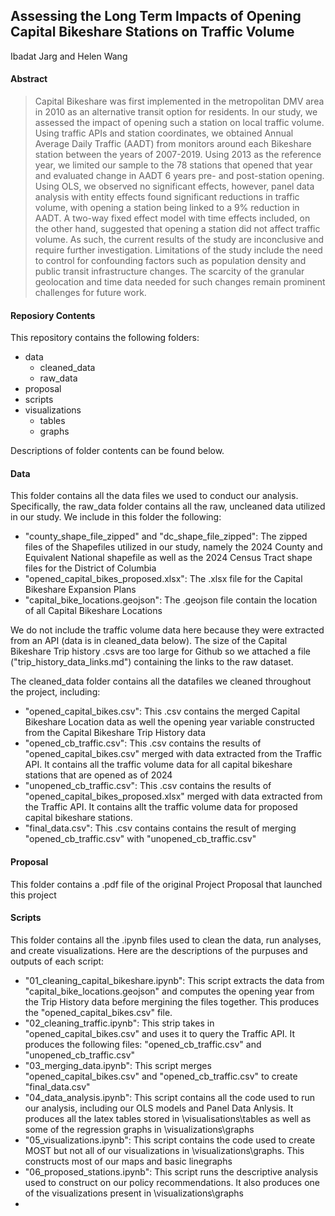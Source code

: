 ## Assessing the Long Term Impacts of Opening Capital Bikeshare Stations on Traffic Volume

Ibadat Jarg and Helen Wang

#### Abstract

> Capital Bikeshare was first implemented in the metropolitan DMV area in 2010 as an alternative transit option for residents. In our study, we assessed the impact of opening such a station on local traffic volume. Using traffic APIs and station coordinates, we obtained Annual Average Daily Traffic (AADT) from monitors around each Bikeshare station between the years of 2007-2019. Using 2013 as the reference year, we limited our sample to the 78 stations that opened that year and evaluated change in AADT 6 years pre- and post-station opening. Using OLS, we observed no significant effects, however, panel data analysis with entity effects found significant reductions in traffic volume, with opening a station being linked to a 9% reduction in AADT. A two-way fixed effect model with time effects included, on the other hand, suggested that opening a station did not affect traffic volume. As such, the current results of the study are inconclusive and require further investigation. Limitations of the study include the need to control for confounding factors such as population density and public transit infrastructure changes. The scarcity of the granular geolocation and time data needed for such changes remain prominent challenges for future work.

#### Reposiory Contents

This repository contains the following folders: 

- data
  - cleaned_data
  - raw_data
- proposal
- scripts
- visualizations
  - tables
  - graphs

 Descriptions of folder contents can be found below.

 #### Data

This folder contains all the data files we used to conduct our analysis. Specifically, the raw_data folder contains all the raw, uncleaned data utilized in our study. We include in this folder the following:

 - "county_shape_file_zipped" and "dc_shape_file_zipped": The zipped files of the Shapefiles utilized in our study, namely the 2024 County and Equivalent National shapefile as well as the 2024 Census Tract shape files for the District of Columbia
 - "opened_capital_bikes_proposed.xlsx": The .xlsx file for the Capital Bikeshare Expansion Plans
 - "capital_bike_locations.geojson": The .geojson file contain the location of all Capital Bikeshare Locations

We do not include the traffic volume data here because they were extracted from an API (data is in cleaned_data below). The size of the Capital Bikeshare Trip history .csvs are too large for Github so we attached a file ("trip_history_data_links.md") containing the links to the raw dataset.

The cleaned_data folder contains all the datafiles we cleaned throughout the project, including:

- "opened_capital_bikes.csv": This .csv contains the merged Capital Bikeshare Location data as well the opening year variable constructed from the Capital Bikeshare Trip History data
- "opened_cb_traffic.csv": This .csv contains the results of "opened_capital_bikes.csv" merged with data extracted from the Traffic API. It contains all the traffic volume data for all capital bikeshare stations that are opened as of 2024
- "unopened_cb_traffic.csv": This .csv contains the results of "opened_capital_bikes_proposed.xlsx" merged with data extracted from the Traffic API. It contains allt the traffic volume data for proposed capital bikeshare stations.
- "final_data.csv": This .csv contains contains the result of merging "opened_cb_traffic.csv" with "unopened_cb_traffic.csv"

#### Proposal

This folder contains a .pdf file of the original Project Proposal that launched this project

#### Scripts

This folder contains all the .ipynb files used to clean the data, run analyses, and create visualizations. Here are the descriptions of the purpuses and outputs of each script:

- "01_cleaning_capital_bikeshare.ipynb": This script extracts the data from "capital_bike_locations.geojson" and computes the opening year from the Trip History data before mergining the files together. This produces the "opened_capital_bikes.csv" file.
- "02_cleaning_traffic.ipynb": This strip takes in "opened_capital_bikes.csv" and uses it to query the Traffic API. It produces the following files: "opened_cb_traffic.csv" and "unopened_cb_traffic.csv"
- "03_merging_data.ipynb": This script merges "opened_capital_bikes.csv" and "opened_cb_traffic.csv" to create "final_data.csv"
- "04_data_analysis.ipynb": This script contains all the code used to run our analysis, including our OLS models and Panel Data Anlysis. It produces all the latex tables stored in \visualisations\tables as well as some of the regression graphs in \visualizations\graphs
- "05_visualizations.ipynb": This script contains the code used to create MOST but not all of our visualizations in \visualizations\graphs. This constructs most of our maps and basic linegraphs
- "06_proposed_stations.ipynb": This script runs the descriptive analysis used to construct on our policy recommendations. It also produces one of the visualizations present in \visualizations\graphs
- 
